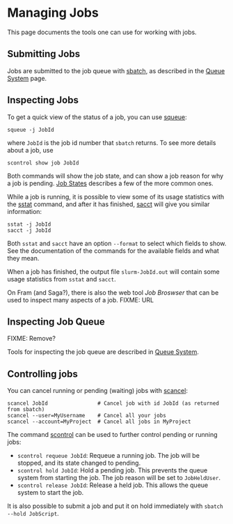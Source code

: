 # Managing Jobs

This page documents the tools one can use for working with jobs.

## Submitting Jobs

Jobs are submitted to the job queue with 
[sbatch](https://slurm.schedmd.com/sbatch.html), as described in the
[Queue System](queue_system.md) page.

## Inspecting Jobs

To get a quick view of the status of a job, you can use [squeue](https://slurm.schedmd.com/squeue.html):

    squeue -j JobId

where `JobId` is the job id number that `sbatch` returns.  To see more
details about a job, use

    scontrol show job JobId

Both commands will show the job state, and can show a job reason for
why a job is pending.  [Job States](job_states.md) describes a few
of the more common ones.

While a job is running, it is possible to view some of its usage
statistics with the [sstat](https://slurm.schedmd.com/sstat.html)
command, and after it has finished,
[sacct](https://slurm.schedmd.com/sacct.html) will give you similar
information:

    sstat -j JobId
	sacct -j JobId

Both `sstat` and `sacct` have an option `--format` to select which
fields to show.  See the documentation of the commands for the
available fields and what they mean.

When a job has finished, the output file `slurm-JobId.out` will
contain some usage statistics from `sstat` and `sacct`.

On Fram (and Saga?), there is also the web tool _Job Broswser_ that
can be used to inspect many aspects of a job.  FIXME: URL

## Inspecting Job Queue
FIXME: Remove?

Tools for inspecting the job queue are described in [Queue System](queue_system.md).

## Controlling jobs

You can cancel running or pending (waiting) jobs with [scancel](https://slurm.schedmd.com/scancel.html):

    scancel JobId                # Cancel job with id JobId (as returned from sbatch)
    scancel --user=MyUsername    # Cancel all your jobs
    scancel --account=MyProject  # Cancel all jobs in MyProject

The command [scontrol](https://slurm.schedmd.com/scontrol.html) can be
used to further control pending or running jobs:

- `scontrol requeue JobId`: Requeue a running job.  The job will be
  stopped, and its state changed to pending.
- `scontrol hold JobId`: Hold a pending job.  This prevents the queue
  system from starting the job.  The job reason will be set to `JobHeldUser`.
- `scontrol release JobId`: Release a held job.  This allows the queue
  system to start the job.

It is also possible to submit a job and put it on hold immediately
with `sbatch --hold JobScript`.
